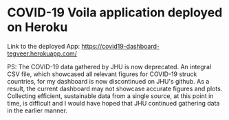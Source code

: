 # COVID-19 Voila application deployed on Heroku

Link to the deployed App: https://covid19-dashboard-tegveer.herokuapp.com/

PS: The COVID-19 data gathered by JHU is now deprecated. An integral CSV file, which showcased all relevant figures for COVID-19 struck countries, for my dashboard is now discontinued on JHU's github. As a result, the current dashboard may not showcase accurate figures and plots. Collecting efficient, sustainable data from a single source, at this point in time, is difficult and I would have hoped that JHU continued gathering data in the earlier manner. 

